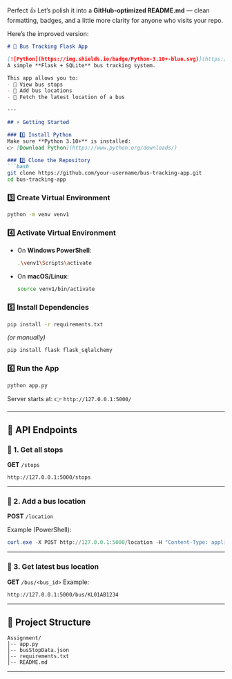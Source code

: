 Perfect 👍 Let’s polish it into a **GitHub-optimized README.md** — clean formatting, badges, and a little more clarity for anyone who visits your repo.

Here’s the improved version:

````markdown
# 🚌 Bus Tracking Flask App

[![Python](https://img.shields.io/badge/Python-3.10+-blue.svg)](https://www.python.org/downloads/)  
A simple **Flask + SQLite** bus tracking system.  

This app allows you to:
- 📍 View bus stops  
- 🚌 Add bus locations  
- 📡 Fetch the latest location of a bus  

---

## ⚡ Getting Started

### 1️⃣ Install Python
Make sure **Python 3.10+** is installed:  
👉 [Download Python](https://www.python.org/downloads/)

### 2️⃣ Clone the Repository
```bash
git clone https://github.com/your-username/bus-tracking-app.git
cd bus-tracking-app
````

### 3️⃣ Create Virtual Environment

```bash
python -m venv venv1
```

### 4️⃣ Activate Virtual Environment

* On **Windows PowerShell**:

  ```bash
  .\venv1\Scripts\activate
  ```
* On **macOS/Linux**:

  ```bash
  source venv1/bin/activate
  ```

### 5️⃣ Install Dependencies

```bash
pip install -r requirements.txt
```

*(or manually)*

```bash
pip install flask flask_sqlalchemy
```

### 6️⃣ Run the App

```bash
python app.py
```

Server starts at:
👉 `http://127.0.0.1:5000/`

---

## 🔗 API Endpoints

### 📍 1. Get all stops

**GET** `/stops`

```url
http://127.0.0.1:5000/stops
```

---

### 🚌 2. Add a bus location

**POST** `/location`

Example (PowerShell):

```powershell
curl.exe -X POST http://127.0.0.1:5000/location -H "Content-Type: application/json" -d "{\"bus_id\":\"KL01AB1234\",\"lat\":11.0419,\"lon\":75.9279,\"timestamp\":\"2025-09-02T11:00:00\"}"
```

---

### 📡 3. Get latest bus location

**GET** `/bus/<bus_id>`
Example:

```url
http://127.0.0.1:5000/bus/KL01AB1234
```

---

## 📂 Project Structure

```
Assignment/
│-- app.py
│-- busStopData.json
│-- requirements.txt
│-- README.md
```

---
